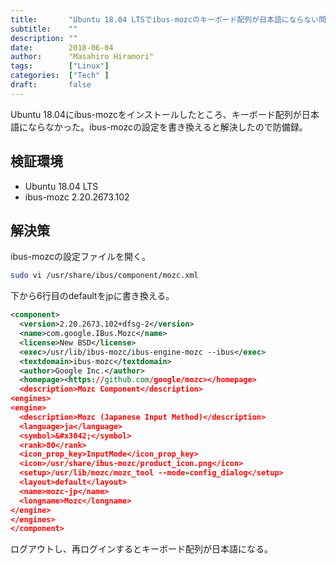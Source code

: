 ```yaml
---
title:       "Ubuntu 18.04 LTSでibus-mozcのキーボード配列が日本語にならない問題と解決方法"
subtitle:    ""
description: ""
date:        2018-06-04
author:      "Masahiro Hiramori"
tags:        ["Linux"]
categories:  ["Tech" ]
draft:       false
---
```


Ubuntu 18.04にibus-mozcをインストールしたところ、キーボード配列が日本語にならなかった。ibus-mozcの設定を書き換えると解決したので防備録。

## 検証環境

- Ubuntu 18.04 LTS
- ibus-mozc 2.20.2673.102

## 解決策

ibus-mozcの設定ファイルを開く。

```bash
sudo vi /usr/share/ibus/component/mozc.xml
```

下から6行目の<layout>default</layout>を<layout>jp</layout>に書き換える。

```xml
<component>
  <version>2.20.2673.102+dfsg-2</version>
  <name>com.google.IBus.Mozc</name>
  <license>New BSD</license>
  <exec>/usr/lib/ibus-mozc/ibus-engine-mozc --ibus</exec>
  <textdomain>ibus-mozc</textdomain>
  <author>Google Inc.</author>
  <homepage><https://github.com/google/mozc></homepage>
  <description>Mozc Component</description>
<engines>
<engine>
  <description>Mozc (Japanese Input Method)</description>
  <language>ja</language>
  <symbol>&#x3042;</symbol>
  <rank>80</rank>
  <icon_prop_key>InputMode</icon_prop_key>
  <icon>/usr/share/ibus-mozc/product_icon.png</icon>
  <setup>/usr/lib/mozc/mozc_tool --mode=config_dialog</setup>
  <layout>default</layout>
  <name>mozc-jp</name>
  <longname>Mozc</longname>
</engine>
</engines>
</component>
```

ログアウトし、再ログインするとキーボード配列が日本語になる。